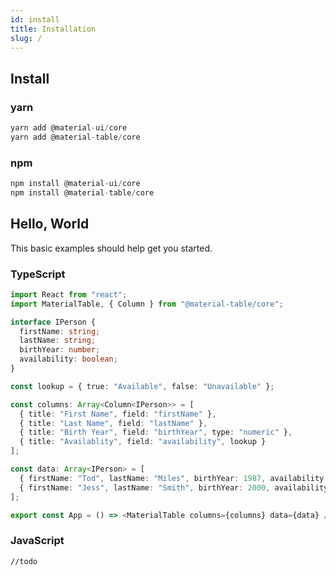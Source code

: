 ```yaml
---
id: install
title: Installation
slug: /
---
```


## Install 

### yarn

```javascript
yarn add @material-ui/core
yarn add @material-table/core
```

### npm

```javascript
npm install @material-ui/core
npm install @material-table/core
```

## Hello, World

This basic examples should help get you started.

### TypeScript

```typescript title="myFirstTable.ts"
import React from "react";
import MaterialTable, { Column } from "@material-table/core";

interface IPerson {
  firstName: string;
  lastName: string;
  birthYear: number;
  availability: boolean;
}

const lookup = { true: "Available", false: "Unavailable" };

const columns: Array<Column<IPerson>> = [
  { title: "First Name", field: "firstName" },
  { title: "Last Name", field: "lastName" },
  { title: "Birth Year", field: "birthYear", type: "numeric" },
  { title: "Availablity", field: "availability", lookup }
];

const data: Array<IPerson> = [
  { firstName: "Tod", lastName: "Miles", birthYear: 1987, availability: true },
  { firstName: "Jess", lastName: "Smith", birthYear: 2000, availability: false }
];

export const App = () => <MaterialTable columns={columns} data={data} />;
```

### JavaScript

`//todo`
